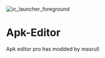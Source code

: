 ![ic_launcher_foreground](https://user-images.githubusercontent.com/102359107/223928409-1ea781a6-a705-44d0-aa77-1e72d36c9215.png)
# Apk-Editor
Apk editor pro has modded by masrull
